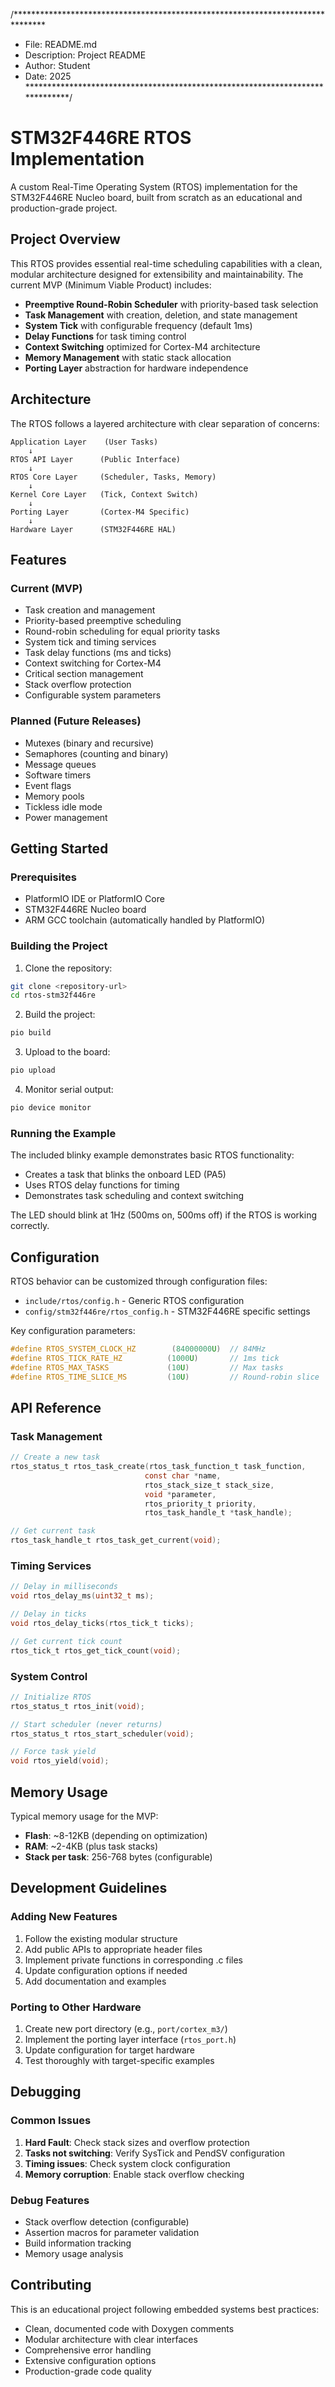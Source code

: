 /*******************************************************************************
 * File: README.md
 * Description: Project README
 * Author: Student
 * Date: 2025
 ******************************************************************************/

# STM32F446RE RTOS Implementation

A custom Real-Time Operating System (RTOS) implementation for the STM32F446RE Nucleo board, built from scratch as an educational and production-grade project.

## Project Overview

This RTOS provides essential real-time scheduling capabilities with a clean, modular architecture designed for extensibility and maintainability. The current MVP (Minimum Viable Product) includes:

- **Preemptive Round-Robin Scheduler** with priority-based task selection
- **Task Management** with creation, deletion, and state management
- **System Tick** with configurable frequency (default 1ms)
- **Delay Functions** for task timing control
- **Context Switching** optimized for Cortex-M4 architecture
- **Memory Management** with static stack allocation
- **Porting Layer** abstraction for hardware independence

## Architecture

The RTOS follows a layered architecture with clear separation of concerns:

```
Application Layer    (User Tasks)
    ↓
RTOS API Layer      (Public Interface)
    ↓
RTOS Core Layer     (Scheduler, Tasks, Memory)
    ↓
Kernel Core Layer   (Tick, Context Switch)
    ↓
Porting Layer       (Cortex-M4 Specific)
    ↓
Hardware Layer      (STM32F446RE HAL)
```

## Features

### Current (MVP)
- Task creation and management
- Priority-based preemptive scheduling
- Round-robin scheduling for equal priority tasks
- System tick and timing services
- Task delay functions (ms and ticks)
- Context switching for Cortex-M4
- Critical section management
- Stack overflow protection
- Configurable system parameters

### Planned (Future Releases)
- Mutexes (binary and recursive)
- Semaphores (counting and binary)
- Message queues
- Software timers
- Event flags
- Memory pools
- Tickless idle mode
- Power management

## Getting Started

### Prerequisites
- PlatformIO IDE or PlatformIO Core
- STM32F446RE Nucleo board
- ARM GCC toolchain (automatically handled by PlatformIO)

### Building the Project

1. Clone the repository:
```bash
git clone <repository-url>
cd rtos-stm32f446re
```

2. Build the project:
```bash
pio build
```

3. Upload to the board:
```bash
pio upload
```

4. Monitor serial output:
```bash
pio device monitor
```

### Running the Example

The included blinky example demonstrates basic RTOS functionality:
- Creates a task that blinks the onboard LED (PA5)
- Uses RTOS delay functions for timing
- Demonstrates task scheduling and context switching

The LED should blink at 1Hz (500ms on, 500ms off) if the RTOS is working correctly.

## Configuration

RTOS behavior can be customized through configuration files:

- `include/rtos/config.h` - Generic RTOS configuration
- `config/stm32f446re/rtos_config.h` - STM32F446RE specific settings

Key configuration parameters:
```c
#define RTOS_SYSTEM_CLOCK_HZ        (84000000U)  // 84MHz
#define RTOS_TICK_RATE_HZ          (1000U)       // 1ms tick
#define RTOS_MAX_TASKS             (10U)         // Max tasks
#define RTOS_TIME_SLICE_MS         (10U)         // Round-robin slice
```

## API Reference

### Task Management
```c
// Create a new task
rtos_status_t rtos_task_create(rtos_task_function_t task_function,
                              const char *name,
                              rtos_stack_size_t stack_size,
                              void *parameter,
                              rtos_priority_t priority,
                              rtos_task_handle_t *task_handle);

// Get current task
rtos_task_handle_t rtos_task_get_current(void);
```

### Timing Services
```c
// Delay in milliseconds
void rtos_delay_ms(uint32_t ms);

// Delay in ticks
void rtos_delay_ticks(rtos_tick_t ticks);

// Get current tick count
rtos_tick_t rtos_get_tick_count(void);
```

### System Control
```c
// Initialize RTOS
rtos_status_t rtos_init(void);

// Start scheduler (never returns)
rtos_status_t rtos_start_scheduler(void);

// Force task yield
void rtos_yield(void);
```

## Memory Usage

Typical memory usage for the MVP:
- **Flash**: ~8-12KB (depending on optimization)
- **RAM**: ~2-4KB (plus task stacks)
- **Stack per task**: 256-768 bytes (configurable)

## Development Guidelines

### Adding New Features
1. Follow the existing modular structure
2. Add public APIs to appropriate header files
3. Implement private functions in corresponding .c files
4. Update configuration options if needed
5. Add documentation and examples

### Porting to Other Hardware
1. Create new port directory (e.g., `port/cortex_m3/`)
2. Implement the porting layer interface (`rtos_port.h`)
3. Update configuration for target hardware
4. Test thoroughly with target-specific examples

## Debugging

### Common Issues
1. **Hard Fault**: Check stack sizes and overflow protection
2. **Tasks not switching**: Verify SysTick and PendSV configuration  
3. **Timing issues**: Check system clock configuration
4. **Memory corruption**: Enable stack overflow checking

### Debug Features
- Stack overflow detection (configurable)
- Assertion macros for parameter validation
- Build information tracking
- Memory usage analysis

## Contributing

This is an educational project following embedded systems best practices:
- Clean, documented code with Doxygen comments
- Modular architecture with clear interfaces
- Comprehensive error handling
- Extensive configuration options
- Production-grade code quality
